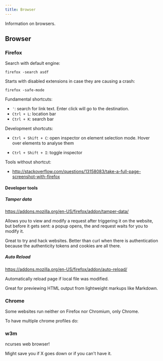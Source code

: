 ```yaml
---
title: Browser
---
```


Information on browsers.

## Browser

### Firefox

Search with default engine:

    firefox -search asdf

Starts with disabled extensions in case they are causing a crash:

    firefox -safe-mode

Fundamental shortcuts:

- `'`: search for link text. Enter click will go to the destination.
- `Ctrl + L`: location bar
- `Ctrl + K`: search bar

Development shortcuts:

-   `Ctrl + Shift + C`: open inspector on element selection mode.
    Hover over elements to analyse them

-   `Ctrl + Shift + I`: toggle inspector

Tools without shortcut:

-   <http://stackoverflow.com/questions/13158083/take-a-full-page-screenshot-with-firefox>

#### Developer tools

##### Tamper data

<https://addons.mozilla.org/en-US/firefox/addon/tamper-data/>

Allows you to view and modify a request after triggering it on the website,
but before it gets sent: a popup opens, the and request waits for you to modify it.

Great to try and hack websites.
Better than curl when there is authentication
because the authenticity tokens and cookies are all there.

##### Auto Reload

<https://addons.mozilla.org/en-US/firefox/addon/auto-reload/>

Automatically reload page if local file was modified.

Great for previewing HTML output from lightweight markups like Markdown.

### Chrome

Some websites run neither on Firefox nor Chromium, only Chrome.

To have multiple chrome profiles do:

### w3m

ncurses web browser!

Might save you if X goes down or if you can't have it.
